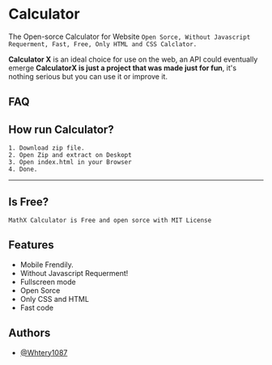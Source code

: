 #  Calculator
The Open-sorce Calculator for Website `Open Sorce, Without Javascript Requerment, Fast, Free, Only HTML and CSS Calclator.`

**Calculator X** is an ideal choice for use on the web, an API could eventually emerge **CalculatorX is just a project that was made just for fun**, it's nothing serious but you can use it or improve it.
## FAQ
How run Calculator?
---------
    1. Download zip file.
    2. Open Zip and extract on Deskopt
    3. Open index.html in your Browser
    4. Done.
----------
## Is Free?

    MathX Calculator is Free and open sorce with MIT License

 

## Features

- Mobile Frendily.
- Without Javascript Requerment!
- Fullscreen mode
- Open Sorce
- Only CSS and HTML
- Fast code


## Authors

- [@Whtery1087](https://github.com/Whtery1087)

